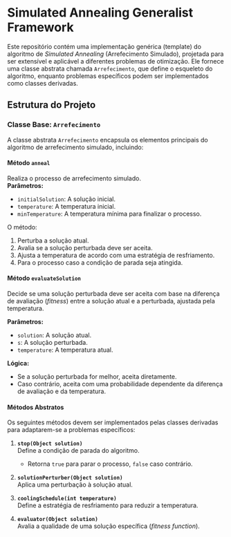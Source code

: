 # Simulated Annealing Generalist Framework

Este repositório contém uma implementação genérica (template) do algoritmo de *Simulated Annealing* (Arrefecimento Simulado),
projetada para ser extensível e aplicável a diferentes problemas de otimização. Ele fornece uma classe abstrata chamada
`Arrefecimento`, que define o esqueleto do algoritmo, enquanto problemas específicos podem ser implementados como
classes derivadas.

## Estrutura do Projeto

### Classe Base: `Arrefecimento`

A classe abstrata `Arrefecimento` encapsula os elementos principais do algoritmo de arrefecimento simulado, incluindo:

#### **Método `anneal`**

Realiza o processo de arrefecimento simulado.  
**Parâmetros:**

- `initialSolution`: A solução inicial.
- `temperature`: A temperatura inicial.
- `minTemperature`: A temperatura mínima para finalizar o processo.

O método:

1. Perturba a solução atual.
2. Avalia se a solução perturbada deve ser aceita.
3. Ajusta a temperatura de acordo com uma estratégia de resfriamento.
4. Para o processo caso a condição de parada seja atingida.

#### **Método `evaluateSolution`**

Decide se uma solução perturbada deve ser aceita com base na diferença de avaliação (*fitness*) entre a solução atual e
a perturbada, ajustada pela temperatura.

**Parâmetros:**

- `solution`: A solução atual.
- `s`: A solução perturbada.
- `temperature`: A temperatura atual.

**Lógica:**

- Se a solução perturbada for melhor, aceita diretamente.
- Caso contrário, aceita com uma probabilidade dependente da diferença de avaliação e da temperatura.

#### Métodos Abstratos

Os seguintes métodos devem ser implementados pelas classes derivadas para adaptarem-se a problemas específicos:

1. **`stop(Object solution)`**  
   Define a condição de parada do algoritmo.
    - Retorna `true` para parar o processo, `false` caso contrário.

2. **`solutionPerturber(Object solution)`**  
   Aplica uma perturbação à solução atual.

3. **`coolingSchedule(int temperature)`**  
   Define a estratégia de resfriamento para reduzir a temperatura.

4. **`evaluator(Object solution)`**  
   Avalia a qualidade de uma solução específica (*fitness function*).